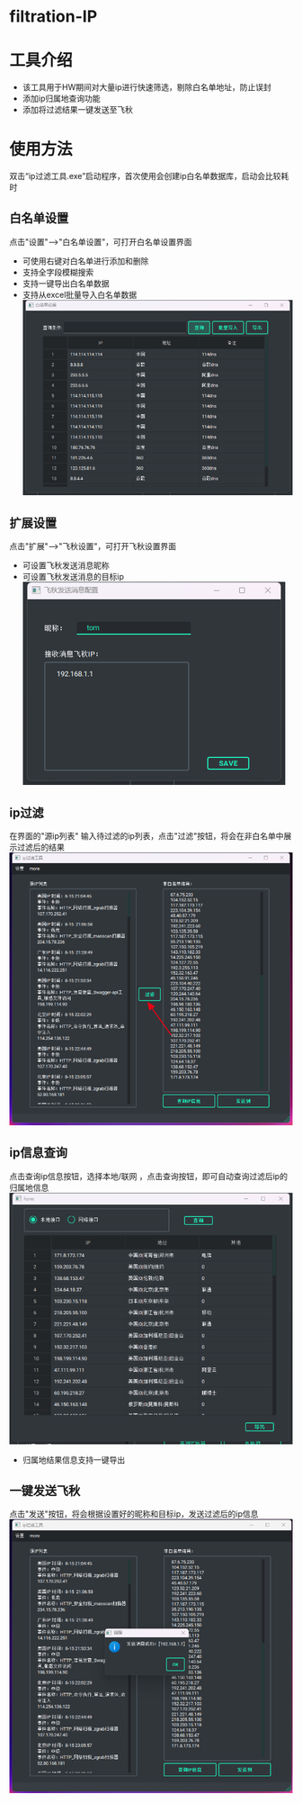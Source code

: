 # filtration-IP
# 工具介绍
- 该工具用于HW期间对大量ip进行快速筛选，剔除白名单地址，防止误封
- 添加ip归属地查询功能
- 添加将过滤结果一键发送至飞秋

# 使用方法
双击“ip过滤工具.exe”启动程序，首次使用会创建ip白名单数据库，启动会比较耗时
## 白名单设置
点击"设置"-->"白名单设置"，可打开白名单设置界面  
- 可使用右键对白名单进行添加和删除
- 支持全字段模糊搜索
- 支持一键导出白名单数据
- 支持从excel批量导入白名单数据  
![](./image/1692184998714.jpg)
## 扩展设置
点击"扩展"-->"飞秋设置"，可打开飞秋设置界面
- 可设置飞秋发送消息昵称
- 可设置飞秋发送消息的目标ip
![](./image/1692185258198.jpg)
## ip过滤 
在界面的"源ip列表" 输入待过滤的ip列表，点击"过滤"按钮，将会在非白名单中展示过滤后的结果
![](./image/1692185388673.jpg)
## ip信息查询
点击查询ip信息按钮，选择本地/联网 ，点击查询按钮，即可自动查询过滤后ip的归属地信息
![](./image/1692185486439.jpg)      
- 归属地结果信息支持一键导出

## 一键发送飞秋
点击"发送"按钮，将会根据设置好的昵称和目标ip，发送过滤后的ip信息
![](./image/1692185568518.jpg)

    
